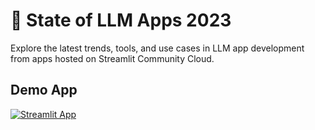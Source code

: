 # 🎈 State of LLM Apps 2023

Explore the latest trends, tools, and use cases in LLM app development from apps hosted on Streamlit Community Cloud.

## Demo App

[![Streamlit App](https://static.streamlit.io/badges/streamlit_badge_black_white.svg)](https://state-of-llm.streamlit.app/)

